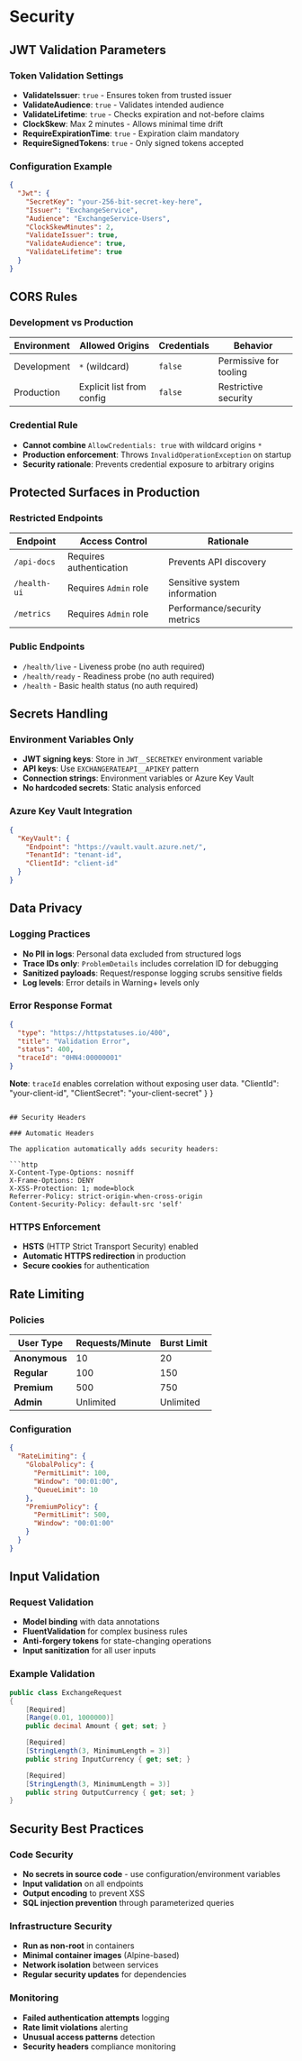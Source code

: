 # Security

## JWT Validation Parameters

### Token Validation Settings

- **ValidateIssuer**: `true` - Ensures token from trusted issuer
- **ValidateAudience**: `true` - Validates intended audience
- **ValidateLifetime**: `true` - Checks expiration and not-before claims
- **ClockSkew**: Max 2 minutes - Allows minimal time drift
- **RequireExpirationTime**: `true` - Expiration claim mandatory
- **RequireSignedTokens**: `true` - Only signed tokens accepted

### Configuration Example

```json
{
  "Jwt": {
    "SecretKey": "your-256-bit-secret-key-here",
    "Issuer": "ExchangeService", 
    "Audience": "ExchangeService-Users",
    "ClockSkewMinutes": 2,
    "ValidateIssuer": true,
    "ValidateAudience": true,
    "ValidateLifetime": true
  }
}
```

## CORS Rules

### Development vs Production

| Environment | Allowed Origins | Credentials | Behavior |
|-------------|----------------|-------------|----------|
| Development | `*` (wildcard) | `false` | Permissive for tooling |
| Production | Explicit list from config | `false` | Restrictive security |

### Credential Rule

- **Cannot combine** `AllowCredentials: true` with wildcard origins `*`
- **Production enforcement**: Throws `InvalidOperationException` on startup
- **Security rationale**: Prevents credential exposure to arbitrary origins

## Protected Surfaces in Production

### Restricted Endpoints

| Endpoint | Access Control | Rationale |
|----------|---------------|-----------|
| `/api-docs` | Requires authentication | Prevents API discovery |
| `/health-ui` | Requires `Admin` role | Sensitive system information |
| `/metrics` | Requires `Admin` role | Performance/security metrics |

### Public Endpoints

- `/health/live` - Liveness probe (no auth required)
- `/health/ready` - Readiness probe (no auth required)  
- `/health` - Basic health status (no auth required)

## Secrets Handling

### Environment Variables Only

- **JWT signing keys**: Store in `JWT__SECRETKEY` environment variable
- **API keys**: Use `EXCHANGERATEAPI__APIKEY` pattern
- **Connection strings**: Environment variables or Azure Key Vault
- **No hardcoded secrets**: Static analysis enforced

### Azure Key Vault Integration

```json
{
  "KeyVault": {
    "Endpoint": "https://vault.vault.azure.net/",
    "TenantId": "tenant-id",
    "ClientId": "client-id"
  }
}
```

## Data Privacy

### Logging Practices

- **No PII in logs**: Personal data excluded from structured logs
- **Trace IDs only**: `ProblemDetails` includes correlation ID for debugging
- **Sanitized payloads**: Request/response logging scrubs sensitive fields
- **Log levels**: Error details in Warning+ levels only

### Error Response Format

```json
{
  "type": "https://httpstatuses.io/400",
  "title": "Validation Error",
  "status": 400,
  "traceId": "0HN4:00000001"
}
```

**Note**: `traceId` enables correlation without exposing user data.
    "ClientId": "your-client-id",
    "ClientSecret": "your-client-secret"
  }
}
```

## Security Headers

### Automatic Headers

The application automatically adds security headers:

```http
X-Content-Type-Options: nosniff
X-Frame-Options: DENY
X-XSS-Protection: 1; mode=block
Referrer-Policy: strict-origin-when-cross-origin
Content-Security-Policy: default-src 'self'
```

### HTTPS Enforcement

- **HSTS** (HTTP Strict Transport Security) enabled
- **Automatic HTTPS redirection** in production
- **Secure cookies** for authentication

## Rate Limiting

### Policies

| User Type | Requests/Minute | Burst Limit |
|-----------|-----------------|-------------|
| **Anonymous** | 10 | 20 |
| **Regular** | 100 | 150 |
| **Premium** | 500 | 750 |
| **Admin** | Unlimited | Unlimited |

### Configuration

```json
{
  "RateLimiting": {
    "GlobalPolicy": {
      "PermitLimit": 100,
      "Window": "00:01:00",
      "QueueLimit": 10
    },
    "PremiumPolicy": {
      "PermitLimit": 500,
      "Window": "00:01:00"
    }
  }
}
```

## Input Validation

### Request Validation

- **Model binding** with data annotations
- **FluentValidation** for complex business rules
- **Anti-forgery tokens** for state-changing operations
- **Input sanitization** for all user inputs

### Example Validation

```csharp
public class ExchangeRequest
{
    [Required]
    [Range(0.01, 1000000)]
    public decimal Amount { get; set; }

    [Required]
    [StringLength(3, MinimumLength = 3)]
    public string InputCurrency { get; set; }

    [Required] 
    [StringLength(3, MinimumLength = 3)]
    public string OutputCurrency { get; set; }
}
```

## Security Best Practices

### Code Security

- **No secrets in source code** - use configuration/environment variables
- **Input validation** on all endpoints
- **Output encoding** to prevent XSS
- **SQL injection prevention** through parameterized queries

### Infrastructure Security

- **Run as non-root** in containers
- **Minimal container images** (Alpine-based)
- **Network isolation** between services
- **Regular security updates** for dependencies

### Monitoring

- **Failed authentication attempts** logging
- **Rate limit violations** alerting  
- **Unusual access patterns** detection
- **Security headers** compliance monitoring

